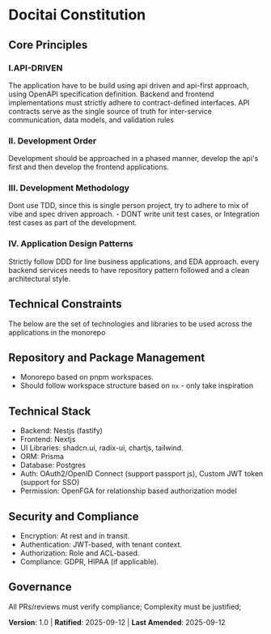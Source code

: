 # Docitai Constitution

## Core Principles

### I.API-DRIVEN
The application have to be build using api driven and api-first approach, using OpenAPI specification definition. Backend and frontend implementations must strictly adhere to contract-defined interfaces. API contracts serve as the single source of truth for inter-service communication, data models, and validation rules

### II. Development Order
Development should be approached in a phased manner, develop the api's first and then develop the frontend applications.

### III. Development Methodology
Dont use TDD, since this is single person project, try to adhere to mix of vibe and spec driven approach. - DONT write unit test cases, or Integration test cases as part of the development. 

### IV. Application Design Patterns
Strictly follow DDD for line business applications, and EDA approach. every backend services needs to have repository pattern followed and a clean architectural style.

## Technical Constraints
The below are the set of technologies and libraries to be used across the applications in the monorepo

## Repository and Package Management
- Monorepo based on pnpm workspaces.
- Should follow workspace structure based on `nx` - only take inspiration 

## Technical Stack
- Backend: Nestjs (fastify)
- Frontend: Nextjs
- UI Libraries: shadcn.ui, radix-ui, chartjs, tailwind.
- ORM: Prisma
- Database: Postgres
- Auth:	OAuth2/OpenID Connect (support passport js), Custom JWT token (support for SSO) 
- Permission: OpenFGA for relationship based authorization model

## Security and Compliance
- Encryption: At rest and in transit.
- Authentication: JWT-based, with tenant context.
- Authorization: Role and ACL-based.
- Compliance: GDPR, HIPAA (if applicable).

## Governance
All PRs/reviews must verify compliance; Complexity must be justified; 

**Version**: 1.0 | **Ratified**: 2025-09-12 | **Last Amended**: 2025-09-12
<!-- Example: Version: 2.1.1 | Ratified: 2025-06-13 | Last Amended: 2025-07-16 -->